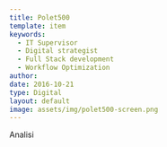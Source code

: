 ```yaml
---
title: Polet500
template: item
keywords: 
  - IT Supervisor
  - Digital strategist
  - Full Stack development
  - Workflow Optimization 
author: 
date: 2016-10-21
type: Digital
layout: default
image: assets/img/polet500-screen.png
---
```


Analisi 